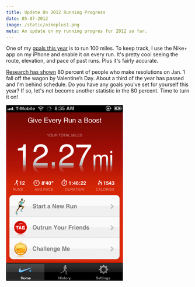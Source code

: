 ```yaml
---
title: Update On 2012 Running Progress
date: 05-07-2012
image: /static/nikeplus1.png
meta: An update on my running progres for 2012 so far.
---
```


One of my [goals this year][1] is to run 100 miles. To keep track, I use the Nike+ app on my iPhone and enable it on every run. It's pretty cool seeing the route, elevation, and pace of past runs. Plus it's fairly accurate.

[Research has shown][2] 80 percent of people who make resolutions on Jan. 1 fall off the wagon by Valentine’s Day. About a third of the year has passed and I'm behind schedule. Do you have any goals you've set for yourself this year? If so, let's not become another statistic in the 80 percent. Time to turn it on!

<p>
<img class="pure-img center" src="/static/nikeplus1.png" alt="alex le 2012 running progress nike plus miles this year" />
</p>

[1]: /blog/2012/01/05/2012-goals.html
[2]: http://www.nytimes.com/2009/01/01/fashion/01change.html?pagewanted=all
